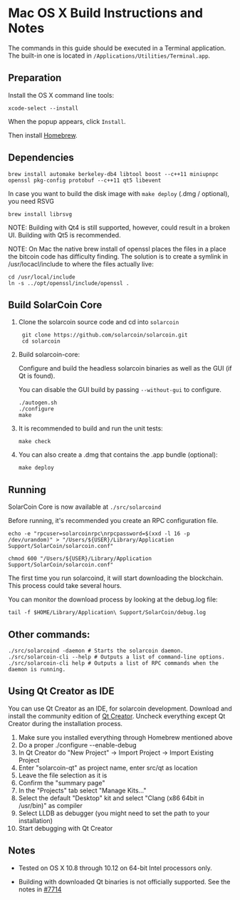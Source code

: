 Mac OS X Build Instructions and Notes
====================================
The commands in this guide should be executed in a Terminal application.
The built-in one is located in `/Applications/Utilities/Terminal.app`.

Preparation
-----------
Install the OS X command line tools:

`xcode-select --install`

When the popup appears, click `Install`.

Then install [Homebrew](http://brew.sh).

Dependencies
----------------------

    brew install automake berkeley-db4 libtool boost --c++11 miniupnpc openssl pkg-config protobuf --c++11 qt5 libevent

In case you want to build the disk image with `make deploy` (.dmg / optional), you need RSVG

    brew install librsvg

NOTE: Building with Qt4 is still supported, however, could result in a broken UI. Building with Qt5 is recommended.

NOTE: On Mac the native brew install of openssl places the files in a place the bitcoin code has difficulty finding.
The solution is to create a symlink in /usr/locacl/include to where the files actually live:

	cd /usr/local/include
	ln -s ../opt/openssl/include/openssl .

Build SolarCoin Core
------------------------

1. Clone the solarcoin source code and cd into `solarcoin`

        git clone https://github.com/solarcoin/solarcoin.git
        cd solarcoin

2.  Build solarcoin-core:

    Configure and build the headless solarcoin binaries as well as the GUI (if Qt is found).

    You can disable the GUI build by passing `--without-gui` to configure.

        ./autogen.sh
        ./configure
        make

3.  It is recommended to build and run the unit tests:

        make check

4.  You can also create a .dmg that contains the .app bundle (optional):

        make deploy

Running
-------

SolarCoin Core is now available at `./src/solarcoind`

Before running, it's recommended you create an RPC configuration file.

    echo -e "rpcuser=solarcoinrpc\nrpcpassword=$(xxd -l 16 -p /dev/urandom)" > "/Users/${USER}/Library/Application Support/SolarCoin/solarcoin.conf"

    chmod 600 "/Users/${USER}/Library/Application Support/SolarCoin/solarcoin.conf"

The first time you run solarcoind, it will start downloading the blockchain. This process could take several hours.

You can monitor the download process by looking at the debug.log file:

    tail -f $HOME/Library/Application\ Support/SolarCoin/debug.log

Other commands:
-------

    ./src/solarcoind -daemon # Starts the solarcoin daemon.
    ./src/solarcoin-cli --help # Outputs a list of command-line options.
    ./src/solarcoin-cli help # Outputs a list of RPC commands when the daemon is running.

Using Qt Creator as IDE
------------------------
You can use Qt Creator as an IDE, for solarcoin development.
Download and install the community edition of [Qt Creator](https://www.qt.io/download/).
Uncheck everything except Qt Creator during the installation process.

1. Make sure you installed everything through Homebrew mentioned above
2. Do a proper ./configure --enable-debug
3. In Qt Creator do "New Project" -> Import Project -> Import Existing Project
4. Enter "solarcoin-qt" as project name, enter src/qt as location
5. Leave the file selection as it is
6. Confirm the "summary page"
7. In the "Projects" tab select "Manage Kits..."
8. Select the default "Desktop" kit and select "Clang (x86 64bit in /usr/bin)" as compiler
9. Select LLDB as debugger (you might need to set the path to your installation)
10. Start debugging with Qt Creator

Notes
-----

* Tested on OS X 10.8 through 10.12 on 64-bit Intel processors only.

* Building with downloaded Qt binaries is not officially supported. See the notes in [#7714](https://github.com/bitcoin/bitcoin/issues/7714)
